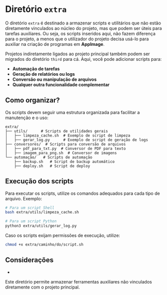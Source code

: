  # Diretório `extra`

O diretório `extra` é destinado a armazenar scripts e utilitários que não estão diretamente
vinculados ao núcleo do projeto, mas que podem ser úteis para tarefas auxiliares. Ou seja,
os scripts inseridos aqui, não fazem diferença para o projeto, a menos que o utilizador
do projeto decisa usá-lo para auxiliar na criação de programas em **AppImage**.



Projetos indiretamente ligados ao projeto principal também podem ser migrados do diretório `third` para cá. Aqui, você pode adicionar scripts para:

- **Automação de tarefas**
- **Geração de relatórios ou logs**
- **Conversão ou manipulação de arquivos**
- **Qualquer outra funcionalidade complementar**

## Como organizar?

Os scripts devem seguir uma estrutura organizada para facilitar a manutenção e o uso:

```
extra/
├── utils/      # Scripts de utilidades gerais
│   ├── limpeza_cache.sh  # Exemplo de script de limpeza
│   ├── gerar_log.py      # Exemplo de script de geração de logs
├── conversores/  # Scripts para conversão de arquivos
│   ├── pdf_para_txt.py  # Conversor de PDF para texto
│   ├── imagem_para_png.sh  # Conversor de imagens
└── automação/   # Scripts de automação
    ├── backup.sh   # Script de backup automático
    ├── deploy.sh   # Script de deploy
```

## Execução dos scripts

Para executar os scripts, utilize os comandos adequados para cada tipo de arquivo. Exemplo:

```sh
# Para um script Shell
bash extra/utils/limpeza_cache.sh

# Para um script Python
python3 extra/utils/gerar_log.py
```

Caso os scripts exijam permissões de execução, utilize:

```sh
chmod +x extra/caminho/do/script.sh
```

## Considerações

- 

Este diretório permite armazenar ferramentas auxiliares não vinculados
diretamente com o projeto principal.


